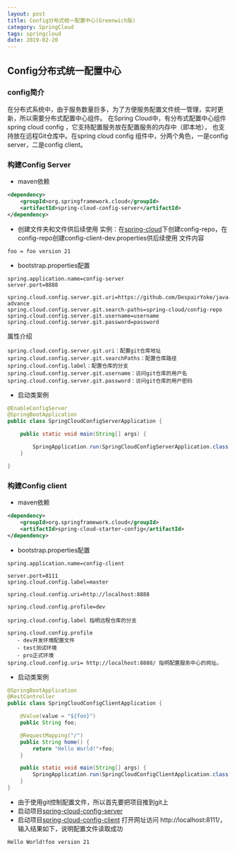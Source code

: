 ```yaml
---
layout: post
title: Config分布式统一配置中心(Greenwich版)
category: SpringCloud
tags: springcloud
date: 2019-02-20
---
```


## Config分布式统一配置中心

### config简介
在分布式系统中，由于服务数量巨多，为了方便服务配置文件统一管理，实时更新，所以需要分布式配置中心组件。
在Spring Cloud中，有分布式配置中心组件spring cloud config ，它支持配置服务放在配置服务的内存中（即本地），
也支持放在远程Git仓库中。在spring cloud config 组件中，分两个角色，一是config server，二是config client。

### 构建Config Server

- maven依赖
```xml
<dependency>
    <groupId>org.springframework.cloud</groupId>
    <artifactId>spring-cloud-config-server</artifactId>
</dependency>
```
- 创建文件夹和文件供后续使用
实例：在[spring-cloud]()下创建config-repo，在config-repo创建config-client-dev.properties供后续使用
文件内容
```properties
foo = foo version 21
```
- bootstrap.properties配置
```properties
spring.application.name=config-server
server.port=8888

spring.cloud.config.server.git.uri=https://github.com/DespairYoke/java-advance
spring.cloud.config.server.git.search-paths=spring-cloud/config-repo
spring.cloud.config.server.git.username=username
spring.cloud.config.server.git.password=password
```
属性介绍

    spring.cloud.config.server.git.uri：配置git仓库地址
    spring.cloud.config.server.git.searchPaths：配置仓库路径
    spring.cloud.config.label：配置仓库的分支
    spring.cloud.config.server.git.username：访问git仓库的用户名
    spring.cloud.config.server.git.password：访问git仓库的用户密码

- 启动类案例
```java
@EnableConfigServer
@SpringBootApplication
public class SpringCloudConfigServerApplication {

	public static void main(String[] args) {

		SpringApplication.run(SpringCloudConfigServerApplication.class, args);
	}

}
```
### 构建Config client

- maven依赖
```xml
<dependency>
    <groupId>org.springframework.cloud</groupId>
    <artifactId>spring-cloud-starter-config</artifactId>
</dependency>
```

- bootstrap.properties配置
```properties
spring.application.name=config-client

server.port=8111
spring.cloud.config.label=master

spring.cloud.config.uri=http://localhost:8888

spring.cloud.config.profile=dev
```
    spring.cloud.config.label 指明远程仓库的分支
  
    spring.cloud.config.profile
       - dev开发环境配置文件
       - test测试环境
       - pro正式环境
    spring.cloud.config.uri= http://localhost:8888/ 指明配置服务中心的网址。

- 启动类案例
```java
@SpringBootApplication
@RestController
public class SpringCloudConfigClientApplication {

	@Value(value = "${foo}")
	public String foo;

	@RequestMapping("/")
	public String home() {
		return "Hello World!"+foo;
	}

	public static void main(String[] args) {
		SpringApplication.run(SpringCloudConfigClientApplication.class, args);
	}
}
```
- 由于使用git控制配置文件，所以首先要把项目推到git上
- 启动项目[spring-cloud-config-server](./spring-cloud-config-server)
- 启动项目[spring-cloud-config-client](./spring-cloud-config-client)
打开网址访问 http://localhost:8111/，输入结果如下，说明配置文件读取成功
```properties
Hello World!foo version 21
```
